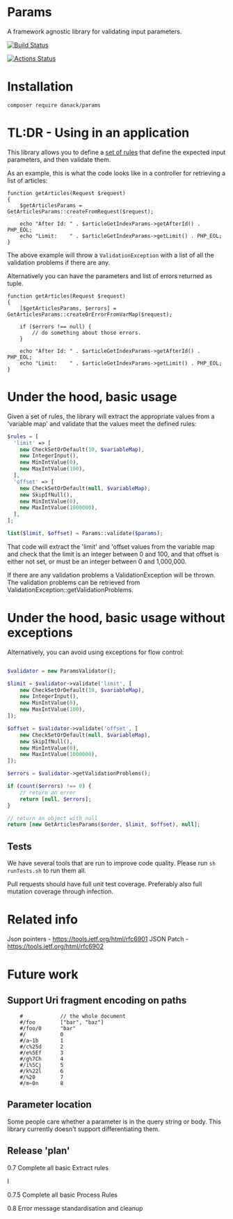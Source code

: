 # Params

A framework agnostic library for validating input parameters.

[![Build Status](https://travis-ci.org/Danack/Params.svg?branch=master)](https://travis-ci.org/Danack/Params)

[![Actions Status](https://github.com/Danack/Params/workflows/Tests/badge.svg)](https://github.com/Danack/Params/actions)

# Installation

```composer require danack/params```


# TL:DR - Using in an application

This library allows you to define a [set of rules](https://github.com/Danack/Params/blob/1121bda4f5e6a04fcdb4f82a21da0ed83fe79d2f/lib/ParamsExample/GetArticlesParams.php#L71-L92) that define the expected input parameters, and then validate them.

As an example, this is what the code looks like in a controller for retrieving a list of articles:

```
function getArticles(Request $request)
{
    $getArticlesParams = GetArticlesParams::createFromRequest($request);

    echo "After Id: " . $articleGetIndexParams->getAfterId() . PHP_EOL;
    echo "Limit:    " . $articleGetIndexParams->getLimit() . PHP_EOL;
}
```

The above example will throw a `ValidationException` with a list of all the validation problems if there are any.

Alternatively you can have the parameters and list of errors returned as tuple.

```
function getArticles(Request $request)
{
    [$getArticlesParams, $errors] = GetArticlesParams::createOrErrorFromVarMap($request);
    
    if ($errors !== null) {
        // do something about those errors.
    }

    echo "After Id: " . $articleGetIndexParams->getAfterId() . PHP_EOL;
    echo "Limit:    " . $articleGetIndexParams->getLimit() . PHP_EOL;
}
```

# Under the hood, basic usage

Given a set of rules, the library will extract the appropriate values from a 'variable map' and validate that the values meet the defined rules:


```php
$rules = [
  'limit' => [
    new CheckSetOrDefault(10, $variableMap),
    new IntegerInput(),
    new MinIntValue(0),
    new MaxIntValue(100),
  ],
  'offset' => [
    new CheckSetOrDefault(null, $variableMap),
    new SkipIfNull(),
    new MinIntValue(0),
    new MaxIntValue(1000000),
  ],
];

list($limit, $offset) = Params::validate($params);

```

That code will extract the 'limit' and 'offset values from the variable map and check that the limit is an integer between 0 and 100, and that offset is either not set, or must be an integer between 0 and 1,000,000.

If there are any validation problems a ValidationException will be thrown. The validation problems can be retrieved from ValidationException::getValidationProblems.

# Under the hood, basic usage without exceptions

Alternatively, you can avoid using exceptions for flow control:

```php

$validator = new ParamsValidator();

$limit = $validator->validate('limit', [
    new CheckSetOrDefault(10, $variableMap),
    new IntegerInput(),
    new MinIntValue(0),
    new MaxIntValue(100),
]);

$offset = $validator->validate('offset', [
    new CheckSetOrDefault(null, $variableMap),
    new SkipIfNull(),
    new MinIntValue(0),
    new MaxIntValue(1000000),
]);

$errors = $validator->getValidationProblems();

if (count($errors) !== 0) {
    // return an error
    return [null, $errors];
}

// return an object with null 
return [new GetArticlesParams($order, $limit, $offset), null];
```





## Tests

We have several tools that are run to improve code quality. Please run `sh runTests.sh` to run them all. 

Pull requests should have full unit test coverage. Preferably also full mutation coverage through infection.

# Related info

Json pointers - https://tools.ietf.org/html/rfc6901
JSON Patch - https://tools.ietf.org/html/rfc6902



# Future work


## Support Uri fragment encoding on paths

```
    #            // the whole document
    #/foo        ["bar", "baz"]
    #/foo/0      "bar"
    #/           0
    #/a~1b       1
    #/c%25d      2
    #/e%5Ef      3
    #/g%7Ch      4
    #/i%5Cj      5
    #/k%22l      6
    #/%20        7
    #/m~0n       8
```

## Parameter location

Some people care whether a parameter is in the query string or body. This library currently doesn't support differentiating them.



## Release 'plan' 



0.7 Complete all basic Extract rules

I


0.7.5 Complete all basic Process Rules

0.8 Error message standardisation and cleanup


